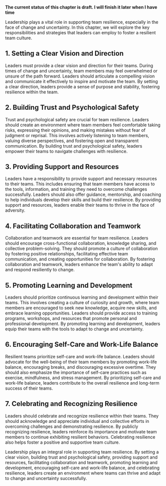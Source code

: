 **The current status of this chapter is draft. I will finish it later when I have time**

Leadership plays a vital role in supporting team resilience, especially in the face of change and uncertainty. In this chapter, we will explore the key responsibilities and strategies that leaders can employ to foster a resilient team culture.

**1. Setting a Clear Vision and Direction**
-------------------------------------------

Leaders must provide a clear vision and direction for their teams. During times of change and uncertainty, team members may feel overwhelmed or unsure of the path forward. Leaders should articulate a compelling vision and communicate it effectively to inspire and motivate the team. By setting a clear direction, leaders provide a sense of purpose and stability, fostering resilience within the team.

**2. Building Trust and Psychological Safety**
----------------------------------------------

Trust and psychological safety are crucial for team resilience. Leaders should create an environment where team members feel comfortable taking risks, expressing their opinions, and making mistakes without fear of judgment or reprisal. This involves actively listening to team members, valuing diverse perspectives, and fostering open and transparent communication. By building trust and psychological safety, leaders empower their teams to navigate challenges with resilience.

**3. Providing Support and Resources**
--------------------------------------

Leaders have a responsibility to provide support and necessary resources to their teams. This includes ensuring that team members have access to the tools, information, and training they need to overcome challenges successfully. Leaders should also offer guidance, mentorship, and coaching to help individuals develop their skills and build their resilience. By providing support and resources, leaders enable their teams to thrive in the face of adversity.

**4. Facilitating Collaboration and Teamwork**
----------------------------------------------

Collaboration and teamwork are essential for team resilience. Leaders should encourage cross-functional collaboration, knowledge sharing, and collective problem-solving. They should promote a culture of collaboration by fostering positive relationships, facilitating effective team communication, and creating opportunities for collaboration. By fostering collaboration and teamwork, leaders enhance the team's ability to adapt and respond resiliently to change.

**5. Promoting Learning and Development**
-----------------------------------------

Leaders should prioritize continuous learning and development within their teams. This involves creating a culture of curiosity and growth, where team members are encouraged to seek new knowledge, acquire new skills, and embrace learning opportunities. Leaders should provide access to training programs, workshops, and resources that promote personal and professional development. By promoting learning and development, leaders equip their teams with the tools to adapt to change and uncertainty.

**6. Encouraging Self-Care and Work-Life Balance**
--------------------------------------------------

Resilient teams prioritize self-care and work-life balance. Leaders should advocate for the well-being of their team members by promoting work-life balance, encouraging breaks, and discouraging excessive overtime. They should also emphasize the importance of self-care practices such as exercise, mindfulness, and stress management. By prioritizing self-care and work-life balance, leaders contribute to the overall resilience and long-term success of their teams.

**7. Celebrating and Recognizing Resilience**
---------------------------------------------

Leaders should celebrate and recognize resilience within their teams. They should acknowledge and appreciate individual and collective efforts in overcoming challenges and demonstrating resilience. By publicly recognizing resilience, leaders reinforce its importance and motivate team members to continue exhibiting resilient behaviors. Celebrating resilience also helps foster a positive and supportive team culture.

Leadership plays an integral role in supporting team resilience. By setting a clear vision, building trust and psychological safety, providing support and resources, facilitating collaboration and teamwork, promoting learning and development, encouraging self-care and work-life balance, and celebrating resilience, leaders create an environment where teams can thrive and adapt to change and uncertainty successfully.
